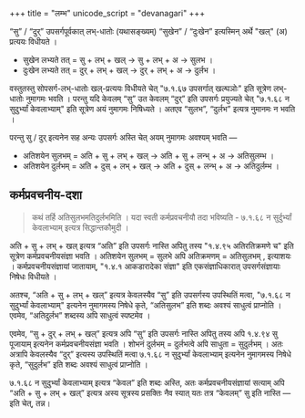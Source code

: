 +++
title = "लम्भ"
unicode_script = "devanagari"
+++

“सु” / “दुर्” उपसर्गपूर्वकात् लभ्-धातोः (यथासङ्ख्यम्) “सुखेन” / “दुःखेन” इत्यस्मिन् अर्थे "खल्" (अ) प्रत्ययः विधीयते ।

- सुखेन लभ्यते तत् = सु + लभ् + खल् → सु + लभ् + अ → सुलभ ।
- दुःखेन लभ्यते तत् = दुर् + लभ् + खल् → दुर् + लभ् + अ → दुर्लभ ।

वस्तुतस्तु सोपसर्ग-लभ्-धातोः खल्-प्रत्ययः विधीयते चेत् "७.१.६७ उपसर्गात् खल्घञोः" इति सूत्रेण लभ्-धातोः नुमागमः भवति । परन्तु यदि केवलम् “सु” उत केवलम् “दुर्” इति उपसर्गः प्रयुज्यते चेत् "७.१.६८ न सुदुर्भ्यां केवलाभ्याम्"  इति सूत्रेण अयं नुमागमः निषिध्यते । अतएव “सुलभ”, “दुर्लभ” इत्यत्र नुमानमः न भवति ।

परन्तु सु / दुर् इत्यनेन सह अन्यः उपसर्गः अस्ति चेत् अयम् नुमागमः अवश्यम् भवति —

- अतिशयेन सुलभम् = अति + सु + लभ् + खल् → अति + सु + लन्भ् + अ → अतिसुलम्भ ।
- अतिशयेन दुर्लभम् = अति + दुस् + लभ् + खल् → अति + दुस् + लन्भ् + अ → अतिदुर्लम्भ ।

## कर्मप्रवचनीय-दशा
> कथं तर्हि अतिसुलभमतिदुर्लभमिति । यदा स्वती कर्मप्रवचनीयौ तदा भविष्यति -  ७.१.६८ न सुर्दुर्भ्यां केवलाभ्याम् इत्यत्र सिद्धान्तकौमुदी ।

अति + सु + लभ् + खल् इत्यत्र “अति” इति उपसर्गः नास्ति अपितु तस्य "१.४.९५ अतिरतिक्रमणे च" इति सूत्रेण कर्मप्रवचनीयसंज्ञा भवति । अतिशयेन सुलभम् = सुलभे अपि अतिक्रमणम् = अतिसुलभम् , इत्याशयः । कर्मप्रवचनीयसंज्ञायां जातायाम्, "१.४.१ आकडारादेका संज्ञा" इति एकसंज्ञाधिकारात् उपसर्गसंज्ञायाः निषेधः विधीयते । 

अतश्च, “अति + सु + लभ् + खल्” इत्यत्र केवलस्यैव “सु” इति उपसर्गस्य उपस्थितिं मत्वा, "७.१.६८ न सुदुर्भ्यां केवलाभ्याम्" इत्यनेन नुमागमस्य निषेधे कृते, “अतिसुलभ” इति शब्दः अवश्यं साधुत्वं प्राप्नोति । एवमेव, “अतिदुर्लभ” शब्दस्य अपि साधुत्वं स्पष्टमेव ।

एवमेव, “सु + दुर् + लभ् + खल्” इत्यत्र अपि “सु” इति उपसर्गः नास्ति अपितु तस्य अपि १.४.९४ सु पूजायाम् इत्यनेन कर्मप्रवचनीयसंज्ञा  भवति । शोभनं दुर्लभम् = दुर्लभत्वे अपि साधुता = सुदुर्लभम् । अतः अत्रापि केवलस्यैव “दुर्” इत्यस्य उपस्थितिं मत्वा ७.१.६८ न सुदुर्भ्यां केवलाभ्याम् इत्यनेन नुमागमस्य निषेधे कृते, “सुदुर्लभ” इति शब्दः अवश्यं साधुत्वं प्राप्नोति । 

७.१.६८ न सुदुर्भ्यां केवलाभ्याम् इत्यत्र “केवल” इति शब्दः अस्ति, अतः कर्मप्रवचनीयसंज्ञायां सत्याम् अपि “अति + सु + लभ् + खल्” इत्यत्र अस्य सूत्रस्य प्रसक्तिः नैव स्यात् यतः तत्र “केवलम्” सु इति नास्ति — इति चेत्, तन्न। 